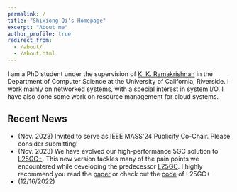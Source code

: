 ```yaml
---
permalink: /
title: "Shixiong Qi's Homepage"
excerpt: "About me"
author_profile: true
redirect_from: 
  - /about/
  - /about.html
---
```


I am a PhD student under the supervision of [K. K. Ramakrishnan](https://kknetsyslab.cs.ucr.edu/) in the Department of Computer Science at the University of California, Riverside. I work mainly on networked systems, with a special interest in system I/O. I have also done some work on resource management for cloud systems.

Recent News
------
- (Nov. 2023) Invited to serve as IEEE MASS'24 Publicity Co-Chair. Please consider submitting!
- (Nov. 2023) We have evolved our high-performance 5GC solution to [L25GC+](./papers/l25gc+.pdf). This new version tackles many of the pain points we encountered while developing the predecessor [L25GC](https://dl.acm.org/doi/10.1145/3544216.3544267). I highly recommend you read the [paper](./papers/l25gc+.pdf) or check out the [code](https://github.com/nycu-ucr/L25GC-plus.git) of L25GC+.
- (12/16/2022)
